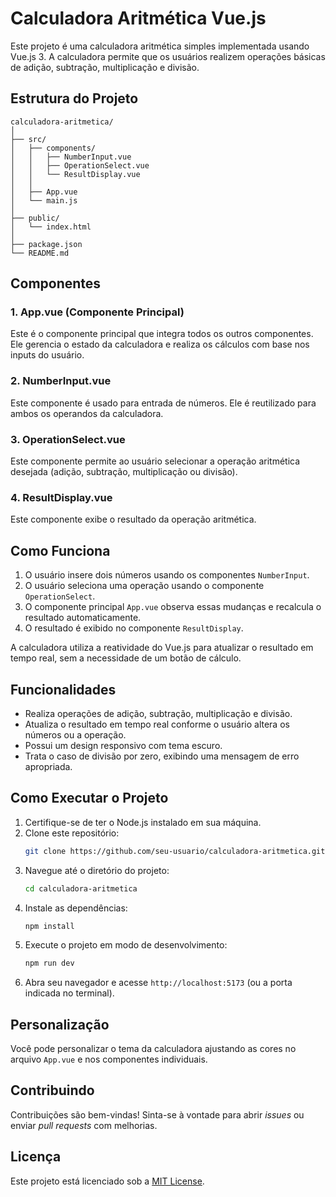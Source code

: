 
# Calculadora Aritmética Vue.js

Este projeto é uma calculadora aritmética simples implementada usando Vue.js 3. A calculadora permite que os usuários realizem operações básicas de adição, subtração, multiplicação e divisão.

## Estrutura do Projeto

```
calculadora-aritmetica/
│
├── src/
│   ├── components/
│   │   ├── NumberInput.vue
│   │   ├── OperationSelect.vue
│   │   └── ResultDisplay.vue
│   │
│   ├── App.vue
│   └── main.js
│
├── public/
│   └── index.html
│
├── package.json
└── README.md
```

## Componentes

### 1. App.vue (Componente Principal)
Este é o componente principal que integra todos os outros componentes. Ele gerencia o estado da calculadora e realiza os cálculos com base nos inputs do usuário.

### 2. NumberInput.vue
Este componente é usado para entrada de números. Ele é reutilizado para ambos os operandos da calculadora.

### 3. OperationSelect.vue
Este componente permite ao usuário selecionar a operação aritmética desejada (adição, subtração, multiplicação ou divisão).

### 4. ResultDisplay.vue
Este componente exibe o resultado da operação aritmética.

## Como Funciona

1. O usuário insere dois números usando os componentes `NumberInput`.
2. O usuário seleciona uma operação usando o componente `OperationSelect`.
3. O componente principal `App.vue` observa essas mudanças e recalcula o resultado automaticamente.
4. O resultado é exibido no componente `ResultDisplay`.

A calculadora utiliza a reatividade do Vue.js para atualizar o resultado em tempo real, sem a necessidade de um botão de cálculo.

## Funcionalidades

- Realiza operações de adição, subtração, multiplicação e divisão.
- Atualiza o resultado em tempo real conforme o usuário altera os números ou a operação.
- Possui um design responsivo com tema escuro.
- Trata o caso de divisão por zero, exibindo uma mensagem de erro apropriada.

## Como Executar o Projeto

1. Certifique-se de ter o Node.js instalado em sua máquina.  
2. Clone este repositório:  
   ```bash
   git clone https://github.com/seu-usuario/calculadora-aritmetica.git
   ```  
3. Navegue até o diretório do projeto:  
   ```bash
   cd calculadora-aritmetica
   ```  
4. Instale as dependências:  
   ```bash
   npm install
   ```  
5. Execute o projeto em modo de desenvolvimento:  
   ```bash
   npm run dev
   ```  
6. Abra seu navegador e acesse `http://localhost:5173` (ou a porta indicada no terminal).

## Personalização

Você pode personalizar o tema da calculadora ajustando as cores no arquivo `App.vue` e nos componentes individuais.

## Contribuindo

Contribuições são bem-vindas! Sinta-se à vontade para abrir *issues* ou enviar *pull requests* com melhorias.

## Licença

Este projeto está licenciado sob a [MIT License](https://opensource.org/licenses/MIT).
